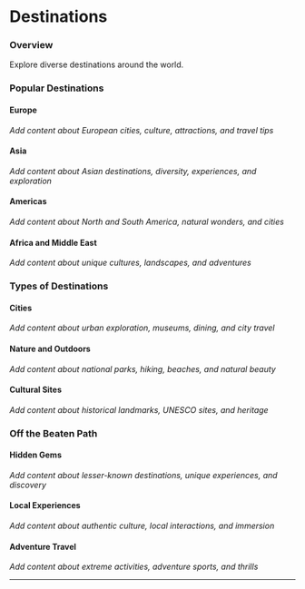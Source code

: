 # Destinations

### Overview

Explore diverse destinations around the world.

### Popular Destinations

#### Europe
*Add content about European cities, culture, attractions, and travel tips*

#### Asia
*Add content about Asian destinations, diversity, experiences, and exploration*

#### Americas
*Add content about North and South America, natural wonders, and cities*

#### Africa and Middle East
*Add content about unique cultures, landscapes, and adventures*

### Types of Destinations

#### Cities
*Add content about urban exploration, museums, dining, and city travel*

#### Nature and Outdoors
*Add content about national parks, hiking, beaches, and natural beauty*

#### Cultural Sites
*Add content about historical landmarks, UNESCO sites, and heritage*

### Off the Beaten Path

#### Hidden Gems
*Add content about lesser-known destinations, unique experiences, and discovery*

#### Local Experiences
*Add content about authentic culture, local interactions, and immersion*

#### Adventure Travel
*Add content about extreme activities, adventure sports, and thrills*

---

